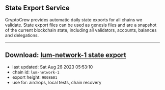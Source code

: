 ## State Export Service
CryptoCrew provides automatic daily state exports for all chains we validate. State export files can be used as genesis files and are a snapshot of the current blockchain state, including all validators, accounts, balances and delegations.

---
**Download: [lum-network-1 state export](https://dl.ccvalidators.com/SERVICE/lumnetwork/lum-network-1_export_9008601.json)**
---

- last updated: Sat Aug 26 2023 05:53:10
- chain id: `lum-network-1`
- export height: `9008601`
- use for: airdrops, local tests, chain recovery
